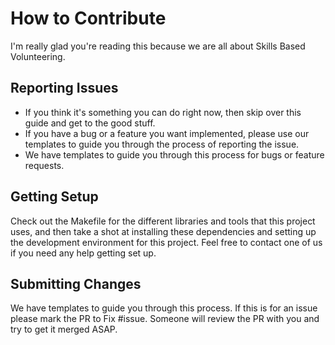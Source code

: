 # How to Contribute

I'm really glad you're reading this because we are all about Skills Based Volunteering.

## Reporting Issues

- If you think it's something you can do right now, then skip over this guide and
  get to the good stuff.
- If you have a bug or a feature you want implemented, please use our templates to
  guide you through the process of reporting the issue.
- We have templates to guide you through this process for bugs or feature requests.

## Getting Setup

Check out the Makefile for the different libraries and tools that this project uses,
and then take a shot at installing these dependencies and setting up the development
environment for this project.
Feel free to contact one of us if you need any help getting set up.

## Submitting Changes

We have templates to guide you through this process.
If this is for an issue please mark the PR to Fix #issue.
Someone will review the PR with you and try to get it merged ASAP.

